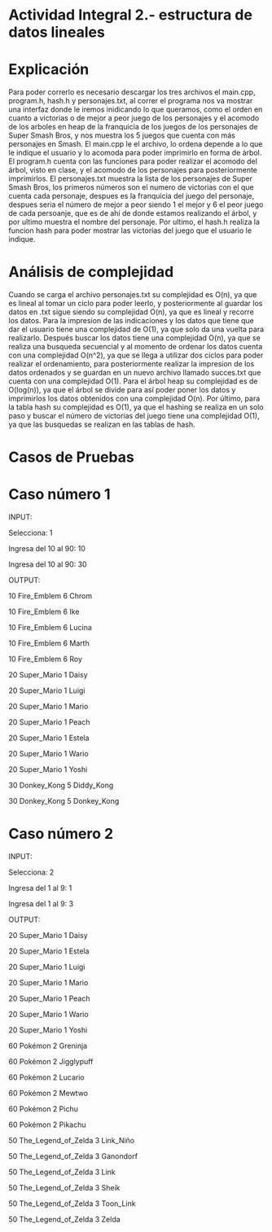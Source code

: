 # Actividad Integral 2.- estructura de datos lineales


# Explicación

Para poder correrlo es necesario descargar los tres archivos el main.cpp, program.h, hash.h y personajes.txt, al correr el programa nos va mostrar una interfaz donde le iremos inidicando lo que queramos, como el orden en cuanto a victorias o de mejor a peor juego de los personajes y el acomodo de los arboles en heap de la franquicia de los juegos de los personajes de Super Smash Bros, y nos muestra los 5 juegos que cuenta con más personajes en Smash. El main.cpp le el archivo, lo ordena depende a lo que le indique el usuario y lo acomoda para poder imprimirlo en forma de árbol. El program.h cuenta con las funciones para poder realizar el acomodo del árbol, visto en clase, y el acomodo de los personajes para posteriormente imprimirlos. El personajes.txt muestra la lista de los personajes de Super Smash Bros, los primeros números son el numero de victorias con el que cuenta cada personaje, despues es la franquicia del juego del personaje, despues seria el número de mejor a peor siendo 1 el mejor y 6 el peor juego de cada persoanje, que es de ahí de donde estamos realizando el árbol, y por ultimo muestra el nombre del personaje. Por ultimo, el hash.h realiza la funcion hash para poder mostrar las victorias del juego que el usuario le indique.


# Análisis de complejidad

Cuando se carga el archivo personajes.txt su complejidad es O(n), ya que es lineal al tomar un ciclo para poder leerlo, y posteriormente al guardar los datos en .txt sigue siendo su complejidad O(n), ya que es lineal y recorre los datos. Para la impresion de las indicaciones y los datos que tiene que dar el usuario tiene una complejidad de O(1), ya que solo da una vuelta para realizarlo. Después buscar los datos tiene una complejidad O(n), ya que se realiza una busqueda secuencial y al momento de ordenar los datos cuenta con una complejidad O(n^2), ya que se llega a utilizar dos ciclos para poder realizar el ordenamiento, para posteriormente realizar la impresion de los datos ordenados y se guardan en un nuevo archivo llamado succes.txt que cuenta con una complejidad O(1). Para el árbol heap su complejidad es de O(log(n)), ya que el árbol se divide para así poder poner los datos y imprimirlos los datos obtenidos con una complejidad O(n). Por último, para la tabla hash su complejidad es O(1), ya que el hashing se realiza en un solo paso y buscar el número de victorias del juego tiene una complejidad O(1), ya que las busquedas se realizan en las tablas de hash.


# Casos de Pruebas

# Caso número 1

INPUT:

Selecciona: 1 

Ingresa del 10 al 90: 10

Ingresa del 10 al 90: 30

OUTPUT:

10 Fire_Emblem 6 Chrom  

10 Fire_Emblem 6 Ike 

10 Fire_Emblem 6 Lucina 

10 Fire_Emblem 6 Marth 

10 Fire_Emblem 6 Roy

20 Super_Mario 1 Daisy 

20 Super_Mario 1 Luigi 

20 Super_Mario 1 Mario  

20 Super_Mario 1 Peach 

20 Super_Mario 1 Estela 

20 Super_Mario 1 Wario 

20 Super_Mario 1 Yoshi

30 Donkey_Kong 5 Diddy_Kong 

30 Donkey_Kong 5 Donkey_Kong 


# Caso número 2

INPUT:

Selecciona: 2

Ingresa del 1 al 9: 1

Ingresa del 1 al 9: 3

OUTPUT:

20 Super_Mario 1 Daisy 

20 Super_Mario 1 Estela 

20 Super_Mario 1 Luigi 

20 Super_Mario 1 Mario 

20 Super_Mario 1 Peach 

20 Super_Mario 1 Wario 

20 Super_Mario 1 Yoshi

60 Pokémon 2 Greninja 

60 Pokémon 2 Jigglypuff 

60 Pokémon 2 Lucario 

60 Pokémon 2 Mewtwo 

60 Pokémon 2 Pichu 

60 Pokémon 2 Pikachu 

50 The_Legend_of_Zelda 3 Link_Niño

50 The_Legend_of_Zelda 3 Ganondorf 

50 The_Legend_of_Zelda 3 Link 

50 The_Legend_of_Zelda 3 Sheik

50 The_Legend_of_Zelda 3 Toon_Link

50 The_Legend_of_Zelda 3 Zelda 
